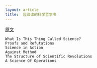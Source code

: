 ```yaml
---
layout: article
title:  应该读的科学哲学书
---
```


[原文](http://tomasp.net/blog/2015/reading-list/)


```
What Is This Thing Called Science?
Proofs and Refutations
Science in Action
Against Method
The Structure of Scientific Revolutions
A Science Of Operations
```